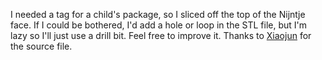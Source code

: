 I needed a tag for a child's package, so I sliced off the top of the Nijntje face. If I could be bothered, I'd add a hole or loop in the STL file, but I'm lazy so I'll just use a drill bit. Feel free to improve it. Thanks to <a href="https://www.thingiverse.com/Xiaojun/about">Xiaojun</a> for the source file.



